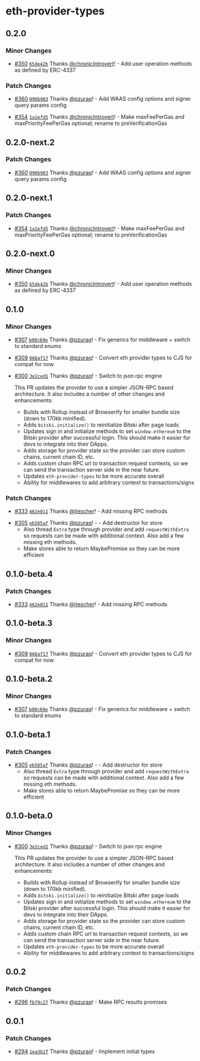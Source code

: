 # eth-provider-types

## 0.2.0

### Minor Changes

- [#350](https://github.com/BitskiCo/bitski-js/pull/350) [`65de42b`](https://github.com/BitskiCo/bitski-js/commit/65de42be31f3c1da983637b760f927a3c22bc319) Thanks [@chronicIntrovert](https://github.com/chronicIntrovert)! - Add user operation methods as defined by ERC-4337

### Patch Changes

- [#360](https://github.com/BitskiCo/bitski-js/pull/360) [`090b983`](https://github.com/BitskiCo/bitski-js/commit/090b98393da4bc6e576066dddca903325f9ffb07) Thanks [@pzuraq](https://github.com/pzuraq)! - Add WAAS config options and signer query params config

* [#354](https://github.com/BitskiCo/bitski-js/pull/354) [`1a1efd5`](https://github.com/BitskiCo/bitski-js/commit/1a1efd5c2b6eae90c35aafd7cb35f6f3028b6394) Thanks [@chronicIntrovert](https://github.com/chronicIntrovert)! - Make maxFeePerGas and maxPriorityFeePerGas optional; rename to preVerificationGas

## 0.2.0-next.2

### Patch Changes

- [#360](https://github.com/BitskiCo/bitski-js/pull/360) [`090b983`](https://github.com/BitskiCo/bitski-js/commit/090b98393da4bc6e576066dddca903325f9ffb07) Thanks [@pzuraq](https://github.com/pzuraq)! - Add WAAS config options and signer query params config

## 0.2.0-next.1

### Patch Changes

- [#354](https://github.com/BitskiCo/bitski-js/pull/354) [`1a1efd5`](https://github.com/BitskiCo/bitski-js/commit/1a1efd5c2b6eae90c35aafd7cb35f6f3028b6394) Thanks [@chronicIntrovert](https://github.com/chronicIntrovert)! - Make maxFeePerGas and maxPriorityFeePerGas optional; rename to preVerificationGas

## 0.2.0-next.0

### Minor Changes

- [#350](https://github.com/BitskiCo/bitski-js/pull/350) [`65de42b`](https://github.com/BitskiCo/bitski-js/commit/65de42be31f3c1da983637b760f927a3c22bc319) Thanks [@chronicIntrovert](https://github.com/chronicIntrovert)! - Add user operation methods as defined by ERC-4337

## 0.1.0

### Minor Changes

- [#307](https://github.com/BitskiCo/bitski-js/pull/307) [`b00c69e`](https://github.com/BitskiCo/bitski-js/commit/b00c69e661383c5ed8268b3de4d8a22fdd3e3929) Thanks [@pzuraq](https://github.com/pzuraq)! - Fix generics for middleware + switch to standard enums

* [#309](https://github.com/BitskiCo/bitski-js/pull/309) [`868af17`](https://github.com/BitskiCo/bitski-js/commit/868af175ea21cf6a044eab519ee8f820df5657a7) Thanks [@pzuraq](https://github.com/pzuraq)! - Convert eth provider types to CJS for compat for now

- [#300](https://github.com/BitskiCo/bitski-js/pull/300) [`3e2ced1`](https://github.com/BitskiCo/bitski-js/commit/3e2ced1d2ff939c15f3aefec6f65fec3d97b8638) Thanks [@pzuraq](https://github.com/pzuraq)! - Switch to json rpc engine

  This PR updates the provider to use a simpler JSON-RPC based
  architecture. It also includes a number of other changes and enhancements:

  - Builds with Rollup instead of Browserify for smaller bundle size (down
    to 170kb minified).
  - Adds `bitski.initialize()` to reinitialize Bitski after page loads
  - Updates sign in and initialize methods to set `window.ethereum` to the
    Bitski provider after successful login. This should make it easier for
    devs to integrate into their DApps.
  - Adds storage for provider state so the provider can store custom
    chains, current chain ID, etc.
  - Adds custom chain RPC url to transaction request contexts, so we can
    send the transaction server side in the near future.
  - Updates `eth-provider-types` to be more accurate overall
  - Ability for middlewares to add arbitrary context to transactions/signs

### Patch Changes

- [#333](https://github.com/BitskiCo/bitski-js/pull/333) [`462e011`](https://github.com/BitskiCo/bitski-js/commit/462e01184269d440e9216e1d2ff92334d2d712c0) Thanks [@jtescher](https://github.com/jtescher)! - Add missing RPC methods

* [#305](https://github.com/BitskiCo/bitski-js/pull/305) [`eb505af`](https://github.com/BitskiCo/bitski-js/commit/eb505aff9cf0a3e338aec278be131df1b17fb66b) Thanks [@pzuraq](https://github.com/pzuraq)! - - Add destructor for store
  - Also thread `Extra` type through provider and add `requestWithExtra` so
    requests can be made with additional context. Also add a few missing eth
    methods.
  - Make stores able to return MaybePromise so they can be more efficient

## 0.1.0-beta.4

### Patch Changes

- [#333](https://github.com/BitskiCo/bitski-js/pull/333) [`462e011`](https://github.com/BitskiCo/bitski-js/commit/462e01184269d440e9216e1d2ff92334d2d712c0) Thanks [@jtescher](https://github.com/jtescher)! - Add missing RPC methods

## 0.1.0-beta.3

### Minor Changes

- [#309](https://github.com/BitskiCo/bitski-js/pull/309) [`868af17`](https://github.com/BitskiCo/bitski-js/commit/868af175ea21cf6a044eab519ee8f820df5657a7) Thanks [@pzuraq](https://github.com/pzuraq)! - Convert eth provider types to CJS for compat for now

## 0.1.0-beta.2

### Minor Changes

- [#307](https://github.com/BitskiCo/bitski-js/pull/307) [`b00c69e`](https://github.com/BitskiCo/bitski-js/commit/b00c69e661383c5ed8268b3de4d8a22fdd3e3929) Thanks [@pzuraq](https://github.com/pzuraq)! - Fix generics for middleware + switch to standard enums

## 0.1.0-beta.1

### Patch Changes

- [#305](https://github.com/BitskiCo/bitski-js/pull/305) [`eb505af`](https://github.com/BitskiCo/bitski-js/commit/eb505aff9cf0a3e338aec278be131df1b17fb66b) Thanks [@pzuraq](https://github.com/pzuraq)! - - Add destructor for store
  - Also thread `Extra` type through provider and add `requestWithExtra` so
    requests can be made with additional context. Also add a few missing eth
    methods.
  - Make stores able to return MaybePromise so they can be more efficient

## 0.1.0-beta.0

### Minor Changes

- [#300](https://github.com/BitskiCo/bitski-js/pull/300) [`3e2ced1`](https://github.com/BitskiCo/bitski-js/commit/3e2ced1d2ff939c15f3aefec6f65fec3d97b8638) Thanks [@pzuraq](https://github.com/pzuraq)! - Switch to json rpc engine

  This PR updates the provider to use a simpler JSON-RPC based
  architecture. It also includes a number of other changes and enhancements:

  - Builds with Rollup instead of Browserify for smaller bundle size (down
    to 170kb minified).
  - Adds `bitski.initialize()` to reinitialize Bitski after page loads
  - Updates sign in and initialize methods to set `window.ethereum` to the
    Bitski provider after successful login. This should make it easier for
    devs to integrate into their DApps.
  - Adds storage for provider state so the provider can store custom
    chains, current chain ID, etc.
  - Adds custom chain RPC url to transaction request contexts, so we can
    send the transaction server side in the near future.
  - Updates `eth-provider-types` to be more accurate overall
  - Ability for middlewares to add arbitrary context to transactions/signs

## 0.0.2

### Patch Changes

- [#296](https://github.com/BitskiCo/bitski-js/pull/296) [`fb79c27`](https://github.com/BitskiCo/bitski-js/commit/fb79c27d597a19368a5b36beeffce98772ca267c) Thanks [@pzuraq](https://github.com/pzuraq)! - Make RPC results promises

## 0.0.1

### Patch Changes

- [#294](https://github.com/BitskiCo/bitski-js/pull/294) [`1ea3b2f`](https://github.com/BitskiCo/bitski-js/commit/1ea3b2f6afd9d2f912c4b4cfc9f24401457630b4) Thanks [@pzuraq](https://github.com/pzuraq)! - Implement initial types
